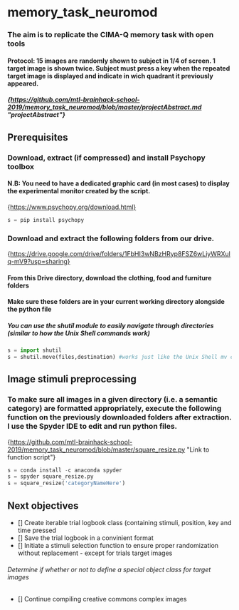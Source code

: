 # memory_task_neuromod
### The aim is to replicate the CIMA-Q memory task with open tools
#### Protocol: 15 images are randomly shown to subject in 1/4 of screen. 1 target image is shown twice. Subject must press a key when the                  repeated target image is displayed and indicate in wich quadrant it previously appeared.
##### {https://github.com/mtl-brainhack-school-2019/memory_task_neuromod/blob/master/projectAbstract.md "projectAbstract"}
## Prerequisites
### Download, extract (if compressed) and install Psychopy toolbox
#### N.B: You need to have a dedicated graphic card (in most cases) to display the experimental monitor created by the script.
{https://www.psychopy.org/download.html}
```python
s = pip install psychopy
```
### Download and extract the following folders from our drive.
{https://drive.google.com/drive/folders/1FbHI3wNBzHRyp8FSZ6wLiyWRXulq-mV9?usp=sharing}
#### From this Drive directory, download the clothing, food and furniture folders
#### Make sure these folders are in your current working directory alongside the python file
##### You can use the shutil module to easily navigate through directories (similar to how the Unix Shell commands work)
```python
s = import shutil
s = shutil.move(files,destination) #works just like the Unix Shell mv command
```
## Image stimuli preprocessing
### To make sure all images in a given directory (i.e. a semantic category) are formatted appropriately, execute the following function on the previously downloaded folders after extraction. I use the Spyder IDE to edit and run python files.

{https://github.com/mtl-brainhack-school-2019/memory_task_neuromod/blob/master/square_resize.py "Link to function script"}
```python
s = conda install -c anaconda spyder 
s = spyder square_resize.py
s = square_resize('categoryNameHere')
```
## Next objectives
- [] Create iterable trial logbook class (containing stimuli, position, key and time pressed
- [] Save the trial logbook in a convinient format
- [] Initiate a stimuli selection function to ensure proper randomization without replacement - except for trials target images
###### Determine if whether or not to define a special object class for target images
- [] Continue compiling creative commons complex images
 
